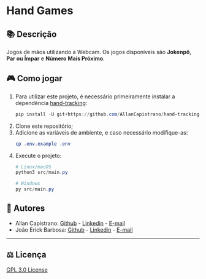 # Hand Games

## :books: Descrição ##
Jogos de mãos utilizando a Webcam. Os jogos disponíveis são **Jokenpô**, **Par ou Ímpar** e **Número Mais Próximo**.

## :video_game: Como jogar
1. Para utilizar este projeto, é necessário primeiramente instalar a dependência [hand-tracking](https://github.com/AllanCapistrano/handtracking):
   ```powershell
   pip install -U git+https://github.com/AllanCapistrano/hand-tracking.git
   ```
2. Clone este repositório;
3. Adicione as variáveis de ambiente, e caso necessário modifique-as:
   ```powershell
   cp .env.example .env
   ```
4. Execute o projeto:
   ```powershell
   # Linux/macOS
   python3 src/main.py

   # Windows
   py src/main.py
   ```

## :pushpin: Autores ##
- Allan Capistrano: [Github](https://github.com/AllanCapistrano) - [Linkedin](https://www.linkedin.com/in/allancapistrano/) - [E-mail](https://mail.google.com/mail/u/0/?view=cm&fs=1&tf=1&source=mailto&to=asantos@ecomp.uefs.br)
- João Erick Barbosa: [Github](https://github.com/JoaoErick) - [Linkedin](https://www.linkedin.com/in/joão-erick-barbosa-9050801b0/) - [E-mail](https://mail.google.com/mail/u/0/?view=cm&fs=1&tf=1&source=mailto&to=jsilva@ecomp.uefs.br)

------------

## :balance_scale: Licença ##
[GPL 3.0 License](./LICENSE)
